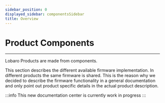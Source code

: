 ```yaml
---
sidebar_position: 0
displayed_sidebar: componentsSidebar
title: Overview
---
```


# Product Components
---
Lobaro Products are made from components.

This section describes the different available firmware implementation. In different products the same firmware is
shared. This is the reason why we decided to describe the firmware functionality in a general documentation and only
point out product specific details in the actual product description.

:::info
This new documentation center is currently work in progress
:::
